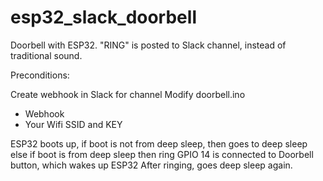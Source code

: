 # esp32_slack_doorbell

Doorbell with ESP32. "RING" is posted to Slack channel, instead of traditional sound. 

Preconditions:	

Create webhook in Slack for channel
Modify doorbell.ino
* Webhook
* Your Wifi SSID and KEY

ESP32 boots up, if boot is not from deep sleep, then goes to deep sleep else if boot is from deep sleep then ring
GPIO 14 is connected to Doorbell button, which wakes up ESP32
After ringing, goes deep sleep again. 
